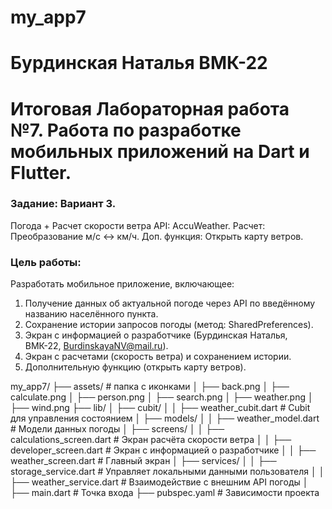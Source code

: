 # my_app7
# Бурдинская Наталья ВМК-22
# Итоговая Лабораторная работа №7. Работа по разработке мобильных приложений на Dart и Flutter.
### Задание: Вариант 3.
Погода + Расчет скорости ветра
API: AccuWeather.
Расчет: Преобразование м/с <-> км/ч.
Доп. функция: Открыть карту ветров.

### Цель работы:
Разработать мобильное приложение, включающее:
1.	Получение данных об актуальной погоде через API по введённому названию населённого пункта.
2.	Сохранение истории запросов погоды (метод: SharedPreferences).
3.	Экран с информацией о разработчике (Бурдинская Наталья, ВМК-22, BurdinskayaNV@mail.ru).
4.	Экран с расчетами (скорость ветра) и сохранением истории.
5.	Дополнительную функцию (открыть карту ветров).

my_app7/
├── assets/ # папка с иконками
│ ├── back.png
│ ├── calculate.png
│ ├── person.png
│ ├── search.png
│ ├── weather.png
│ ├── wind.png
├── lib/
│ ├── cubit/
│ │ ├── weather_cubit.dart # Cubit для управления состоянием
│ ├── models/
│ │ ├── weather_model.dart # Модели данных погоды
│ ├── screens/
│ │ ├── calculations_screen.dart # Экран расчёта скорости ветра
│ │ ├── developer_screen.dart # Экран с информацией о разработчике
│ │ ├── weather_screen.dart # Главный экран
│ ├── services/
│ │ ├── storage_service.dart # Управляет локальными данными пользователя
│ │ ├── weather_service.dart # Взаимодействие с внешним API погоды
│ ├── main.dart # Точка входа
├── pubspec.yaml # Зависимости проекта